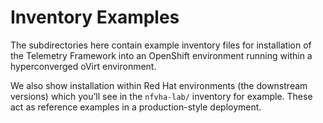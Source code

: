 # Inventory Examples

The subdirectories here contain example inventory files for installation of the
Telemetry Framework into an OpenShift environment running within a
hyperconverged oVirt environment.

We also show installation within Red Hat environments (the downstream versions)
which you’ll see in the `nfvha-lab/` inventory for example. These act as
reference examples in a production-style deployment.
